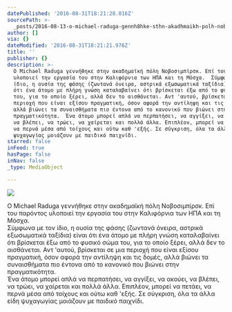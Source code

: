 ```yaml
---
datePublished: '2016-08-31T18:21:28.016Z'
sourcePath: >-
  _posts/2016-08-13-o-michael-raduga-gennh8hke-sthn-akadhmaikh-polh-nobosimpirsk.md
author: []
via: {}
dateModified: '2016-08-31T18:21:21.976Z'
title: ''
publisher: {}
description: >-
  Ο Michael Raduga γεννήθηκε στην ακαδημαϊκή πόλη Νοβοσιμπίρσκ. Επί του παρόντος
  υλοποιεί την εργασία του στην Καλιφόρνια των ΗΠΑ και τη Μόσχα.  Σύμφωνα με τον
  ίδιο, η ουσία της φάσης (ζωντανά όνειρα, αστρικά εξωσωματικά ταξίδια) είναι
  ότι ένα άτομο με πλήρη γνώση καταλαβαίνει ότι βρίσκεται έξω από το φυσικό σώμα
  του, για το οποίο ξέρει, αλλά δεν το αισθάνεται. Αντ 'αυτού, βρίσκεται σε μια
  περιοχή που είναι εξίσου πραγματική, όσον αφορά την αντίληψη και τις δομές,
  αλλά βιώνει τα συναισθήματα πιο έντονα από το κανονικό που βιώνει στην
  πραγματικότητα.  Ένα άτομο μπορεί απλά να περπατήσει, να αγγίξει, να ακούει,
  να βλέπει, να τρώει, να χαίρεται και πολλά άλλα. Επιπλέον, μπορεί να πετάει,
  να περνά μέσα από τοίχους και ούτω καθ 'εξής. Σε σύγκριση, όλα τα άλλα είδη
  ψυχαγωγίας μοιάζουν με παιδικό παιχνίδι.
starred: false
inFeed: true
hasPage: false
inNav: false
_type: MediaObject

---
```

![](https://the-grid-user-content.s3-us-west-2.amazonaws.com/4410c9a8-3c2b-4bfd-b23e-d857f00a8b86.jpg)

Ο Michael Raduga γεννήθηκε στην ακαδημαϊκή πόλη Νοβοσιμπίρσκ. Επί του παρόντος υλοποιεί την εργασία του στην Καλιφόρνια των ΗΠΑ και τη Μόσχα.   
Σύμφωνα με τον ίδιο, η ουσία της φάσης (ζωντανά όνειρα, αστρικά εξωσωματικά ταξίδια) είναι ότι ένα άτομο με πλήρη γνώση καταλαβαίνει ότι βρίσκεται έξω από το φυσικό σώμα του, για το οποίο ξέρει, αλλά δεν το αισθάνεται. Αντ 'αυτού, βρίσκεται σε μια περιοχή που είναι εξίσου πραγματική, όσον αφορά την αντίληψη και τις δομές, αλλά βιώνει τα συναισθήματα πιο έντονα από το κανονικό που βιώνει στην πραγματικότητα.   
Ένα άτομο μπορεί απλά να περπατήσει, να αγγίξει, να ακούει, να βλέπει, να τρώει, να χαίρεται και πολλά άλλα. Επιπλέον, μπορεί να πετάει, να περνά μέσα από τοίχους και ούτω καθ 'εξής. Σε σύγκριση, όλα τα άλλα είδη ψυχαγωγίας μοιάζουν με παιδικό παιχνίδι.